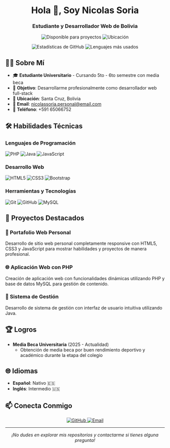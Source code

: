 <h1 align="center">Hola 👋, Soy Nicolas Soria</h1>
<h3 align="center">Estudiante y Desarrollador Web de Bolivia</h3>

<p align="center">
  <img src="https://img.shields.io/badge/Disponible%20para-Proyectos-00a8ff" alt="Disponible para proyectos">
  <img src="https://img.shields.io/badge/Ubicación-Santa%20Cruz,%20Bolivia-0066cc" alt="Ubicación">
</p>

<div align="center">
  <img src="https://github-readme-stats.vercel.app/api?username=Nicolassx-dev&show_icons=true&theme=default&hide_border=true" alt="Estadísticas de GitHub">
  <img src="https://github-readme-stats.vercel.app/api/top-langs/?username=Nicolassx-dev&layout=compact&theme=default&hide_border=true" alt="Lenguajes más usados">
</div>

## 👨‍💻 Sobre Mí

- 🎓 **Estudiante Universitario** - Cursando 5to - 6to semestre con media beca
- 🎯 **Objetivo**: Desarrollarme profesionalmente como desarrollador web full-stack
- 📍 **Ubicación**: Santa Cruz, Bolivia
- 📧 **Email**: nicolassoria.personal@email.com
- 📱 **Teléfono**: +591 65066752

## 🛠️ Habilidades Técnicas

### Lenguajes de Programación
![PHP](https://img.shields.io/badge/PHP-777BB4?style=for-the-badge&logo=php&logoColor=white)
![Java](https://img.shields.io/badge/Java-ED8B00?style=for-the-badge&logo=java&logoColor=white)
![JavaScript](https://img.shields.io/badge/JavaScript-F7DF1E?style=for-the-badge&logo=javascript&logoColor=black)

### Desarrollo Web
![HTML5](https://img.shields.io/badge/HTML5-E34F26?style=for-the-badge&logo=html5&logoColor=white)
![CSS3](https://img.shields.io/badge/CSS3-1572B6?style=for-the-badge&logo=css3&logoColor=white)
![Bootstrap](https://img.shields.io/badge/Bootstrap-563D7C?style=for-the-badge&logo=bootstrap&logoColor=white)

### Herramientas y Tecnologías
![Git](https://img.shields.io/badge/Git-F05032?style=for-the-badge&logo=git&logoColor=white)
![GitHub](https://img.shields.io/badge/GitHub-100000?style=for-the-badge&logo=github&logoColor=white)
![MySQL](https://img.shields.io/badge/MySQL-00000F?style=for-the-badge&logo=mysql&logoColor=white)

## 📂 Proyectos Destacados

### 🎯 Portafolio Web Personal
Desarrollo de sitio web personal completamente responsive con HTML5, CSS3 y JavaScript para mostrar habilidades y proyectos de manera profesional.

### 🌐 Aplicación Web con PHP
Creación de aplicación web con funcionalidades dinámicas utilizando PHP y base de datos MySQL para gestión de contenido.

### 💼 Sistema de Gestión
Desarrollo de sistema de gestión con interfaz de usuario intuitiva utilizando Java.

## 🏆 Logros

- **Media Beca Universitaria** (2025 - Actualidad)
  - Obtención de media beca por buen rendimiento deportivo y académico durante la etapa del colegio

## 🌐 Idiomas

- **Español**: Nativo 🇪🇸
- **Inglés**: Intermedio 🇺🇸

## 📫 Conecta Conmigo

<p align="center">
  <a href="https://github.com/Nicolassx-dev" target="_blank">
    <img src="https://img.shields.io/badge/GitHub-100000?style=for-the-badge&logo=github&logoColor=white" alt="GitHub">
  </a>
  <a href="mailto:nicolassoria.personal@email.com">
    <img src="https://img.shields.io/badge/Email-D14836?style=for-the-badge&logo=gmail&logoColor=white" alt="Email">
  </a>
</p>

---

<p align="center">
  <i>¡No dudes en explorar mis repositorios y contactarme si tienes alguna pregunta!</i>
</p>
